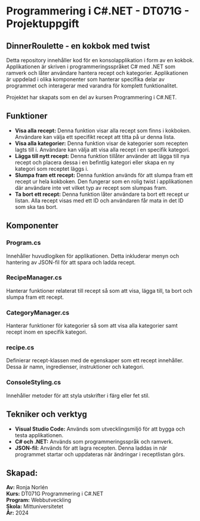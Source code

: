 # Programmering i C#.NET - DT071G - Projektuppgift
## DinnerRoulette - en kokbok med twist
Detta repository innehåller kod för en konsolapplikation i form av en kokbok.  Applikationen är skriven i programmeringsspråket C# med .NET som ramverk och låter användare hantera recept och kategorier. Applikationen är uppdelad i olika komponenter som hanterar specifika delar av programmet och interagerar med varandra för komplett funktionalitet.  

Projektet har skapats som en del av kursen Programmering i C#.NET.
## Funktioner
* **Visa alla recept:** Denna funktion visar alla recept som finns i kokboken. Användare kan välja ett specifikt recept att titta på ur denna lista.
* **Visa alla kategorier:** Denna funktion visar de kategorier som recepten lagts till i. Användare kan välja att visa alla recept i en specifik kategori.
* **Lägga till nytt recept:** Denna funktion tillåter använder att lägga till nya recept och placera dessa i en befintlig kategori eller skapa en ny kategori som receptet läggs i.
* **Slumpa fram ett recept:** Denna funktion används för att slumpa fram ett recept ur hela kokboken. Den fungerar som en rolig twist i applikationen där användare inte vet vilket typ av recept som slumpas fram.
* **Ta bort ett recept:** Denna funktion låter användare ta bort ett recept ur listan. Alla recept visas med ett ID och användaren får mata in det ID som ska tas bort. 

## Komponenter
### Program.cs
Innehåller huvudlogiken för applikationen. Detta inkluderar menyn och hantering av JSON-fil för att spara och ladda recept.
### RecipeManager.cs
Hanterar funktioner relaterat till recept så som att visa, lägga till, ta bort och slumpa fram ett recept.
### CategoryManager.cs
Hanterar funktioner för kategorier så som att visa alla kategorier samt recept inom en specifik kategori. 
### recipe.cs
Definierar recept-klassen med de egenskaper som ett recept innehåller. Dessa är namn, ingredienser, instruktioner och kategori.
### ConsoleStyling.cs
Innehåller metoder för att styla utskrifter i färg eller fet stil.

## Tekniker och verktyg
* **Visual Studio Code:** Används som utvecklingsmiljö för att bygga och testa applikationen.
* **C# och .NET:** Används som programmeringsspråk och ramverk.
* **JSON-fil:** Används för att lagra recepten. Denna laddas in när programmet startar och uppdateras när ändringar i receptlistan görs. 
 
## Skapad:
**Av:** Ronja Norlén  
**Kurs:** DT071G Programmering i C#.NET  
**Program:** Webbutveckling  
**Skola:** Mittuniversitetet  
**År:** 2024

